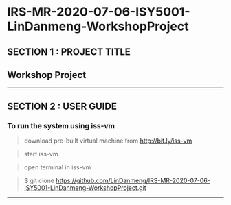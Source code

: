 # IRS-MR-2020-07-06-ISY5001-LinDanmeng-WorkshopProject
## SECTION 1 : PROJECT TITLE
## Workshop Project

---

## SECTION 2 : USER GUIDE

### To run the system using iss-vm

> download pre-built virtual machine from http://bit.ly/iss-vm

> start iss-vm

> open terminal in iss-vm

> $ git clone https://github.com/LinDanmeng/IRS-MR-2020-07-06-ISY5001-LinDanmeng-WorkshopProject.git

---
